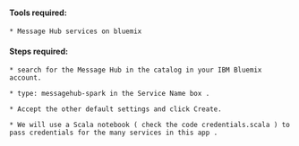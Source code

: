 



#### Tools required:

    * Message Hub services on bluemix


#### Steps required:


    * search for the Message Hub in the catalog in your IBM Bluemix account.
    
    * type: messagehub-spark in the Service Name box .
    
    * Accept the other default settings and click Create.
    
    * We will use a Scala notebook ( check the code credentials.scala ) to pass credentials for the many services in this app .

